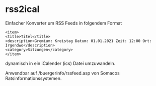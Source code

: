 # rss2ical

Einfacher Konverter um RSS Feeds in folgendem Format
```
<item>
<title>Titel</title>
<description>Gremium: Kreistag Datum: 01.01.2021 Zeit: 12:00 Ort: Irgendwo</description>
<category>Sitzungen</category>
</item>
```
dynamisch in ein iCalender (ics) Datei umzuwandeln.

Anwendbar auf /buergerinfo/rssfeed.asp von Somacos Ratsinformationssystemen.
